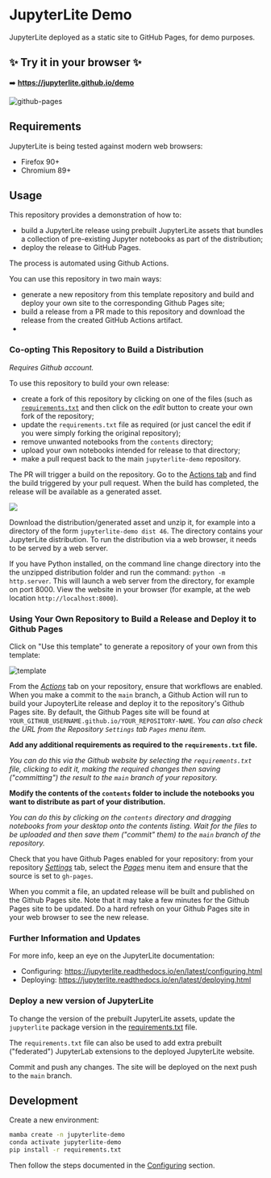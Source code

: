 # JupyterLite Demo

JupyterLite deployed as a static site to GitHub Pages, for demo purposes.

## ✨ Try it in your browser ✨

➡️ **https://jupyterlite.github.io/demo**

![github-pages](https://user-images.githubusercontent.com/591645/120649478-18258400-c47d-11eb-80e5-185e52ff2702.gif)

## Requirements

JupyterLite is being tested against modern web browsers:

- Firefox 90+
- Chromium 89+

## Usage

This repository provides a demonstration of how to:

- build a JupyterLite release using prebuilt JupyterLite assets that bundles a collection of pre-existing Jupyter notebooks as part of the distribution;
- deploy the release to GitHub Pages.

The process is automated using Github Actions.

You can use this repository in two main ways:

- generate a new repository from this template repository and build and deploy your own site to the corresponding Github Pages site;
- build a release from a PR made to this repository and download the release from the created GitHub Actions artifact.
- 

### Co-opting This Repository to Build a Distribution

*Requires Github account.*

To use this repository to build your own release:

- create a fork of this repository by clicking on one of the files (such as [`requirements.txt`](https://github.com/jupyterlite/demo/blob/main/requirements.txt) and then click on the *edit* button to create your own fork of the repository;
- update the `requirements.txt` file as required (or just cancel the edit if you were simply forking the original repository);
- remove unwanted notebooks from the `contents` directory;
- upload your own notebooks intended for release to that directory;
- make a pull request back to the main `jupyterlite-demo` repository.

The PR will trigger a build on the repository. Go to the [Actions tab](https://github.com/jupyterlite/demo/actions) and find the build triggered by your pull request. When the build has completed, the release will be available as a generated asset.

![](https://user-images.githubusercontent.com/82988/132511258-aff31973-d7e2-4e39-89d5-3feb0ced139b.png)

Download the distribution/generated asset and unzip it, for example into a directory of the form `jupyterlite-demo dist 46`. The directory contains your JupyterLite distribution. To run the distribution via a web browser, it needs to be served by a web server.

If you have Python installed, on the command line change directory into the the unzipped distribution folder and run the command: `python -m http.server`. This will launch a web server from the directory, for example on port 8000. View the website in your browser (for example, at the web location `http://localhost:8000`).

### Using Your Own Repository to Build a Release and Deploy it to Github Pages

Click on "Use this template" to generate a repository of your own from this template:

![template](https://user-images.githubusercontent.com/21197331/125816904-5768008a-77de-4cb3-8013-f3999b135c02.gif)

From the [*Actions*](./actions) tab on your repository, ensure that workflows are enabled. When you make a commit to the `main` branch, a Github Action will run to build your JupoyterLite release and deploy it to the repository's Github Pages site. By default, the Github Pages site will be found at `YOUR_GITHUB_USERNAME.github.io/YOUR_REPOSITORY-NAME`. *You can also check the URL from the Repository `Settings` tab `Pages` menu item.*

__Add any additional requirements as required to the `requirements.txt` file.__

*You can do this via the Github website by selecting the `requirements.txt` file, clicking to edit it, making the required changes then saving ("committing") the result to the `main` branch of your repository.*

__Modify the contents of the `contents` folder to include the notebooks you want to distribute as part of your distribution.__

*You can do this by clicking on the `contents` directory and dragging notebooks from your desktop onto the contents listing. Wait for the files to be uploaded and then save them ("commit" them) to the `main` branch of the repository.*

Check that you have Github Pages enabled for your repository: from your repository [*Settings*](./settings) tab, select the [*Pages*](./settings/pages) menu item and ensure that the source is set to `gh-pages`.

When you commit a file, an updated release will be built and published on the Github Pages site. Note that it may take a few minutes for the Github Pages site to be updated. Do a hard refresh on your Github Pages site in your web browser to see the new release.



### Further Information and Updates

For more info, keep an eye on the JupyterLite documentation:

- Configuring: https://jupyterlite.readthedocs.io/en/latest/configuring.html
- Deploying: https://jupyterlite.readthedocs.io/en/latest/deploying.html

### Deploy a new version of JupyterLite

To change the version of the prebuilt JupyterLite assets, update the `jupyterlite` package version in the [requirements.txt](./blob/main/requirements.txt) file.

The `requirements.txt` file can also be used to add extra prebuilt ("federated") JupyterLab extensions to the deployed JupyterLite website.

Commit and push any changes. The site will be deployed on the next push to the `main` branch.

## Development

Create a new environment:

```bash
mamba create -n jupyterlite-demo
conda activate jupyterlite-demo
pip install -r requirements.txt
```

Then follow the steps documented in the [Configuring](https://jupyterlite.readthedocs.io/en/latest/configuring.html) section.
